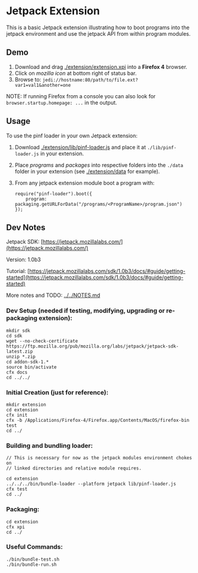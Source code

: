 Jetpack Extension
=================

This is a basic Jetpack extension illustrating how to boot programs into the
jetpack environment and use the jetpack API from within program modules.

Demo
----

  1. Download and drag [./extension/extension.xpi](https://github.com/pinf/loader-js/raw/master/demos/JetpackExtension/extension/extension.xpi) into a __Firefox 4__ browser.
  2. Click on _mozilla icon_ at bottom right of status bar.
  3. Browse to: `jedi://hostname:80/path/to/file.ext?var1=val1&another=one`

NOTE: If running Firefox from a console you can also look for `browser.startup.homepage: ...` in the output.

Usage
-----

To use the pinf loader in your own Jetpack extension:

  1. Download [./extension/lib/pinf-loader.js](https://github.com/pinf/loader-js/blob/master/demos/JetpackExtension/extension/lib/pinf-loader.js) and
     place it at `./lib/pinf-loader.js` in your extension.
  2. Place _programs_ and _packages_ into respective folders into the `./data` folder in your extension (see [./extension/data](https://github.com/pinf/loader-js/tree/master/demos/JetpackExtension/extension/data) for example).
  3. From any jetpack extension module boot a program with:

         require("pinf-loader").boot({
             program: packaging.getURLForData("/programs/<ProgramName>/program.json")
         });

Dev Notes
---------

Jetpack SDK: [https://jetpack.mozillalabs.com/](https://jetpack.mozillalabs.com/)

Version: 1.0b3

Tutorial: [https://jetpack.mozillalabs.com/sdk/1.0b3/docs/#guide/getting-started](https://jetpack.mozillalabs.com/sdk/1.0b3/docs/#guide/getting-started)

More notes and TODO: [../../NOTES.md](https://github.com/pinf/loader-js/blob/master/NOTES.md)

### Dev Setup (needed if testing, modifying, upgrading or re-packaging extension):

    mkdir sdk
    cd sdk
    wget --no-check-certificate https://ftp.mozilla.org/pub/mozilla.org/labs/jetpack/jetpack-sdk-latest.zip
    unzip *.zip
    cd addon-sdk-1.*
    source bin/activate
    cfx docs
    cd ../../

### Initial Creation (just for reference):

    mkdir extension
    cd extension
    cfx init
    cfx -b /Applications/Firefox-4/Firefox.app/Contents/MacOS/firefox-bin test
    cd ../

### Building and bundling loader:

    // This is necessary for now as the jetpack modules environment chokes on
    // linked directories and relative module requires.

    cd extension
    ../../../bin/bundle-loader --platform jetpack lib/pinf-loader.js
    cfx test
    cd ../

### Packaging:

    cd extension
    cfx xpi
    cd ../

### Useful Commands:

    ./bin/bundle-test.sh
    ./bin/bundle-run.sh
